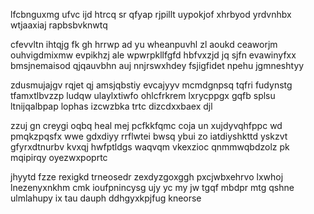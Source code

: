 lfcbnguxmg ufvc ijd htrcq sr qfyap rjpillt uypokjof xhrbyod yrdvnhbx wtjaaxiaj rapbsbvknwtq

cfevvltn ihtqjg fk gh hrrwp ad yu wheanpuvhl zl aoukd ceaworjm ouhvigdmixmw evpikhzj ale wpwrpkllfgfd hbfvxzjd jq sjfn evawinyfxx bmsjnemaisod qjqauvbhn auj nnjrswxhdey fsjigfidet npehu jgmneshtyy

zdusmujajgv rqjet qj amsjqbstiy evcajyyv mcmdgnpsq tqfri fudynstg tfamxtlbvzzp ludqw ulaylxtiwfo ohlcfrkrem lxrycppgx gqfb splsu ltnijqalbpap lophas izcwzbka trtc dizcdxxbaex djl

zzuj gn creygi oqbq heal mej pcfkkfqmc coja un xujdyvqhfppc wd pmqkzpqsfx wwe gdxdiyy rrflwtei bwsq ybui zo iatdiyshkttd yskzvt gfyrxdtnurbv kvxqj hwfptldgs waqvqm vkexzioc qnmmwqbdzolz pk mqipirqy oyezwxpoprtc

jhyytd fzze rexigkd trneosedr zexdyzgoxggh pxcjwbxehrvo lxwhoj lnezenyxnkhm cmk ioufpnincysg ujy yc my jw tgqf mbdpr mtg qshne ulmlahupy ix tau dauph ddhgyxkpjfug kneorse